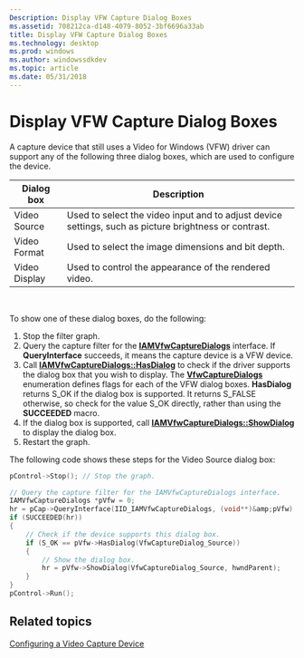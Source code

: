 ```yaml
---
Description: Display VFW Capture Dialog Boxes
ms.assetid: 708212ca-d148-4079-8052-3bf6696a33ab
title: Display VFW Capture Dialog Boxes
ms.technology: desktop
ms.prod: windows
ms.author: windowssdkdev
ms.topic: article
ms.date: 05/31/2018
---
```


# Display VFW Capture Dialog Boxes

A capture device that still uses a Video for Windows (VFW) driver can support any of the following three dialog boxes, which are used to configure the device.



| Dialog box    | Description                                                                                           |
|---------------|-------------------------------------------------------------------------------------------------------|
| Video Source  | Used to select the video input and to adjust device settings, such as picture brightness or contrast. |
| Video Format  | Used to select the image dimensions and bit depth.                                                    |
| Video Display | Used to control the appearance of the rendered video.                                                 |



 

To show one of these dialog boxes, do the following:

1.  Stop the filter graph.
2.  Query the capture filter for the [**IAMVfwCaptureDialogs**](/windows/desktop/api/Strmif/nn-strmif-iamvfwcapturedialogs) interface. If **QueryInterface** succeeds, it means the capture device is a VFW device.
3.  Call [**IAMVfwCaptureDialogs::HasDialog**](/windows/desktop/api/Strmif/nf-strmif-iamvfwcapturedialogs-hasdialog) to check if the driver supports the dialog box that you wish to display. The [**VfwCaptureDialogs**](/windows/desktop/api/strmif/ne-strmif-vfwcapturedialogs) enumeration defines flags for each of the VFW dialog boxes. **HasDialog** returns S\_OK if the dialog box is supported. It returns S\_FALSE otherwise, so check for the value S\_OK directly, rather than using the **SUCCEEDED** macro.
4.  If the dialog box is supported, call [**IAMVfwCaptureDialogs::ShowDialog**](/windows/desktop/api/Strmif/nf-strmif-iamvfwcapturedialogs-showdialog) to display the dialog box.
5.  Restart the graph.

The following code shows these steps for the Video Source dialog box:


```C++
pControl->Stop(); // Stop the graph.

// Query the capture filter for the IAMVfwCaptureDialogs interface.
IAMVfwCaptureDialogs *pVfw = 0;
hr = pCap->QueryInterface(IID_IAMVfwCaptureDialogs, (void**)&amp;pVfw);
if (SUCCEEDED(hr))
{
    // Check if the device supports this dialog box.
    if (S_OK == pVfw->HasDialog(VfwCaptureDialog_Source))
    {
        // Show the dialog box.
        hr = pVfw->ShowDialog(VfwCaptureDialog_Source, hwndParent);
    }
}
pControl->Run();
```



## Related topics

<dl> <dt>

[Configuring a Video Capture Device](configuring-a-video-capture-device.md)
</dt> </dl>

 

 



